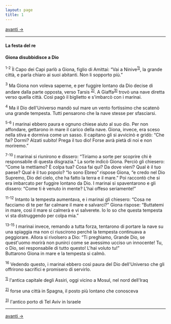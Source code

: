 ```yaml
---
layout: page
title: 1
---
```

[avanti ->](gn02.html)

--------------------------------
#### La festa del re

#### Giona disubbidisce a Dio

<sup>1-2</sup> Ïl Capo dei Capi parlò a Giona, figlio di Amittai: “Vai a
Ninive<sup>[1)](#fn__1)</sup>, la grande città, e parla chiaro ai suoi
abitanti. Non li sopporto più.”

<sup>3</sup> Ma Giona non voleva saperne, e per fuggire lontano da Dio
decise di andare dalla parte opposta, verso Tarsis
<sup>[2)](#fn__2)</sup>. A Giaffa<sup>[3)](#fn__3)</sup> trovò una nave
diretta verso quella città. Così pagò il biglietto e s'imbarcò con i
marinai.

<sup>4</sup> Ma il Dio dell'Universo mandò sul mare un vento fortissimo
che scatenò una grande tempesta. Tutti pensarono che la nave stesse per
sfasciarsi.

<sup>5-6</sup> I marinai ebbero paura e ognuno chiese aiuto al suo dio.
Per non affondare, gettarono in mare il carico della nave. Giona,
invece, era sceso nella stiva e dormiva come un sasso. Il capitano gli
si avvicinò e gridò: “Che fai? Dormi? Alzati subito\! Prega il tuo dio\!
Forse avrà pietà di noi e non moriremo.”

<sup>7-10</sup> I marinai si riunirono e dissero: “Tiriamo a sorte per
scoprire chi è responsabile di questa disgrazia.” La sorte indicò Giona.
Perciò gli chiesero: “Come la mettiamo? È colpa tua? Cosa fai qui? Da
dove vieni? Qual è il tuo paese? Qual è il tuo popolo? “Io sono Ebreo”
rispose Giona, “e credo nel Dio Supremo, Dio del cielo, che ha fatto la
terra e il mare.” Poi raccontò che si era imbarcato per fuggire lontano
da Dio. I marinai si spaventarono e gli dissero: “Come ti è venuto in
mente? L'hai offeso seriamente\!”

<sup>11-12</sup> Intanto la tempesta aumentava, e i marinai gli
chiesero: “Cosa ne facciamo di te per far calmare il mare e salvarci?”
Giona rispose: “Buttatemi in mare, così il mare si calmerà e vi
salverete. Io lo so che questa tempesta vi sta distruggendo per colpa
mia.”

<sup>13-15</sup> I marinai invece, remando a tutta forza, tentarono di
portare la nave su una spiaggia ma non ci riuscirono perché la tempesta
continuava a peggiorare. Allora si rivolsero a Dio: “Ti preghiamo,
Grande Dio, se quest'uomo morirà non punirci come se avessimo ucciso un
innocente\! Tu, o Dio, sei responsabile di tutto questo\! L'hai voluto
tu\!”  
Buttarono Giona in mare e la tempesta si calmò.

<sup>16</sup> Vedendo questo, i marinai ebbero così paura del Dio
dell'Universo che gli offrirono sacrifici e promisero di servirlo.

<sup>[1)](#fnt__1)</sup> l'antica capitale degli Assiri, oggi vicino a Mosul, nel nord dell'Iraq

<sup>[2)](#fnt__2)</sup> forse una città in Spagna, il posto più lontano che conosceva

<sup>[3)](#fnt__3)</sup> l'antico porto di Tel Aviv in Israele

---------------------------------------
[avanti ->](gn02.html)
